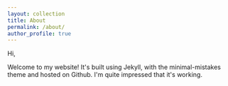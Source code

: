 ```yaml
---
layout: collection
title: About
permalink: /about/
author_profile: true
---
```



Hi,  


Welcome to my website! It's built using Jekyll, with the minimal-mistakes theme and hosted on Github. I'm quite impressed that it's working.




